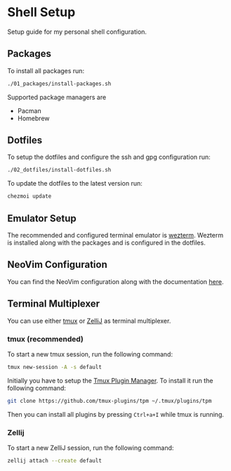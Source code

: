 # Shell Setup

Setup guide for my personal shell configuration.

## Packages

To install all packages run:

```sh
./01_packages/install-packages.sh
```

Supported package managers are

- Pacman
- Homebrew

## Dotfiles

To setup the dotfiles and configure the ssh and gpg configuration run:

```sh
./02_dotfiles/install-dotfiles.sh
```

To update the dotfiles to the latest version run:

```sh
chezmoi update
```

## Emulator Setup

The recommended and configured terminal emulator is [wezterm](https://wezfurlong.org/wezterm/index.html).
Wezterm is installed along with the packages and is configured in the dotfiles.

## NeoVim Configuration

You can find the NeoVim configuration along with the documentation [here](https://github.com/SRTigers98/nvchad-config).

## Terminal Multiplexer

You can use either [tmux](https://github.com/tmux/tmux)
or [ZelliJ](https://github.com/zellij-org/zellij) as terminal multiplexer.

### tmux (recommended)

To start a new tmux session, run the following command:

```sh
tmux new-session -A -s default
```

Initially you have to setup the [Tmux Plugin Manager](https://github.com/tmux-plugins/tpm).
To install it run the following command:

```bash
git clone https://github.com/tmux-plugins/tpm ~/.tmux/plugins/tpm
```

Then you can install all plugins by pressing `Ctrl+a+I` while tmux is running.

### Zellij

To start a new ZelliJ session, run the following command:

```sh
zellij attach --create default
```
